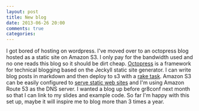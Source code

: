 ```yaml
---
layout: post
title: New blog
date: 2013-06-26 20:00
comments: true
categories: 
---
```


I got bored of hosting on wordpress. I've moved over to an octopress
blog hosted as a static site on Amazon S3. I only pay for the bandwidth
used and no one reads this blog so it should be dirt cheap. 
[Octopress](http://octopress.org/) is a framework for technical blogging
based on the Jeckyll static site generator. I can write blog posts in
markdown and then deploy to s3 with a 
[rake task](http://www.jerome-bernard.com/blog/2011/08/20/quick-tip-for-easily-deploying-octopress-blog-on-amazon-s3/). 
Amazon S3 can be easily configured to [serve static web
sites](http://docs.aws.amazon.com/AmazonS3/latest/dev/website-hosting-custom-domain-walkthrough.html)
and I'm using Amazon Route 53 as the DNS server.
I wanted a blog up before gr8conf next month so that I can link to my
slides and example code. So far I'm happy with this set up, maybe it
will inspire me to blog more than 3 times a year.

